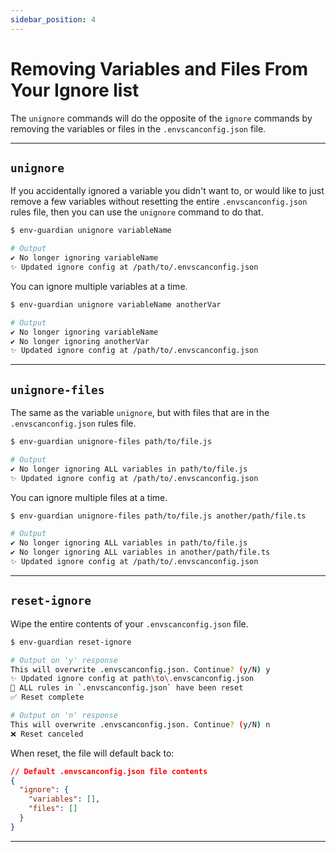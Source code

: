 ```yaml
---
sidebar_position: 4
---
```



# Removing Variables and Files From Your Ignore list

The `unignore` commands will do the opposite of the `ignore` commands by removing the variables or 
files in the `.envscanconfig.json` file.

---

## `unignore`
If you accidentally ignored a variable you didn't want to, or would like to just remove a few variables 
without resetting the entire `.envscanconfig.json` rules file, then you can use the `unignore` command 
to do that.

```bash
$ env-guardian unignore variableName

# Output
✔ No longer ignoring variableName
✨ Updated ignore config at /path/to/.envscanconfig.json
```

You can ignore multiple variables at a time.
```bash
$ env-guardian unignore variableName anotherVar

# Output
✔ No longer ignoring variableName
✔ No longer ignoring anotherVar
✨ Updated ignore config at /path/to/.envscanconfig.json
```

---

## `unignore-files`
The same as the variable `unignore`, but with files that are in the `.envscanconfig.json` rules file.

```bash
$ env-guardian unignore-files path/to/file.js

# Output
✔ No longer ignoring ALL variables in path/to/file.js
✨ Updated ignore config at /path/to/.envscanconfig.json
```

You can ignore multiple files at a time.
```bash
$ env-guardian unignore-files path/to/file.js another/path/file.ts

# Output
✔ No longer ignoring ALL variables in path/to/file.js
✔ No longer ignoring ALL variables in another/path/file.ts
✨ Updated ignore config at /path/to/.envscanconfig.json
```

---

## `reset-ignore`
Wipe the entire contents of your `.envscanconfig.json` file.

```bash
$ env-guardian reset-ignore

# Output on 'y' response
This will overwrite .envscanconfig.json. Continue? (y/N) y
✨ Updated ignore config at path\to\.envscanconfig.json
🔄 ALL rules in `.envscanconfig.json` have been reset
✅ Reset complete

# Output on 'n' response
This will overwrite .envscanconfig.json. Continue? (y/N) n
❌ Reset canceled
```

When reset, the file will default back to:
```json
// Default .envscanconfig.json file contents
{
  "ignore": {
    "variables": [],
    "files": []
  }
}
```

---